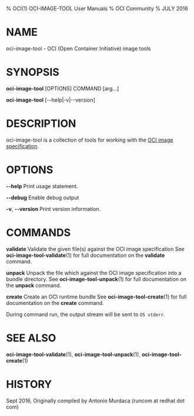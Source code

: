 % OCI(1) OCI-IMAGE-TOOL User Manuals
% OCI Community
% JULY 2016
# NAME
oci-image-tool \- OCI (Open Container Initiative) image tools

# SYNOPSIS
**oci-image-tool** [OPTIONS] COMMAND [arg...]

**oci-image-tool** [--help|-v|--version]

# DESCRIPTION
oci-image-tool is a collection of tools for working with the [OCI image specification](https://github.com/opencontainers/image-spec).

# OPTIONS
**--help**
  Print usage statement.

**--debug**
  Enable debug output

**-v**, **--version**
  Print version information.

# COMMANDS
**validate**
  Validate the given file(s) against the OCI image specification
  See **oci-image-tool-validate**(1) for full documentation on the **validate** command.

**unpack**
  Unpack the file which against the OCI image specification into a bundle directory.
  See **oci-image-tool-unpack**(1) for full documentation on the **unpack** command.

**create**
  Create an OCI runtime bundle
  See **oci-image-tool-create**(1) for full documentation on the **create** command.

During command run, the output stream will be sent to `OS stderr`.

# SEE ALSO
**oci-image-tool-validate**(1), **oci-image-tool-unpack**(1), **oci-image-tool-create**(1)

# HISTORY
Sept 2016, Originally compiled by Antonio Murdaca (runcom at redhat dot com)
